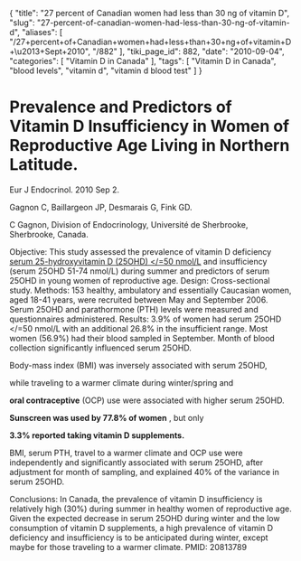 {
    "title": "27 percent of Canadian women had less than 30 ng of vitamin D",
    "slug": "27-percent-of-canadian-women-had-less-than-30-ng-of-vitamin-d",
    "aliases": [
        "/27+percent+of+Canadian+women+had+less+than+30+ng+of+vitamin+D+\u2013+Sept+2010",
        "/882"
    ],
    "tiki_page_id": 882,
    "date": "2010-09-04",
    "categories": [
        "Vitamin D in Canada"
    ],
    "tags": [
        "Vitamin D in Canada",
        "blood levels",
        "vitamin d",
        "vitamin d blood test"
    ]
}


# Prevalence and Predictors of Vitamin D Insufficiency in Women of Reproductive Age Living in Northern Latitude.

Eur J Endocrinol. 2010 Sep 2. 

Gagnon C, Baillargeon JP, Desmarais G, Fink GD.

C Gagnon, Division of Endocrinology, Université de Sherbrooke, Sherbrooke, Canada.

Objective: This study assessed the prevalence of vitamin D deficiency [serum 25-hydroxyvitamin D (25OHD) </=50 nmol/L](serum%2025-hydroxyvitamin%20D%20(25OHD)%20</=50%20nmol/L) and insufficiency (serum 25OHD 51-74 nmol/L) during summer and predictors of serum 25OHD in young women of reproductive age. Design: Cross-sectional study. Methods: 153 healthy, ambulatory and essentially Caucasian women, aged 18-41 years, were recruited between May and September 2006. Serum 25OHD and parathormone (PTH) levels were measured and questionnaires administered. Results: 3.9% of women had serum 25OHD </=50 nmol/L with an additional 26.8% in the insufficient range. Most women (56.9%) had their blood sampled in September. Month of blood collection significantly influenced serum 25OHD. 

Body-mass index (BMI) was inversely associated with serum 25OHD, 

while traveling to a warmer climate during winter/spring and 

 **oral contraceptive**  (OCP) use were associated with higher serum 25OHD. 

 **Sunscreen was used by 77.8% of women** , but only 

 **3.3% reported taking vitamin D supplements.** 

BMI, serum PTH, travel to a warmer climate and OCP use were independently and significantly associated with serum 25OHD, after adjustment for month of sampling, and explained 40% of the variance in serum 25OHD. 

Conclusions: In Canada, the prevalence of vitamin D insufficiency is relatively high (30%) during summer in healthy women of reproductive age. Given the expected decrease in serum 25OHD during winter and the low consumption of vitamin D supplements, a high prevalence of vitamin D deficiency and insufficiency is to be anticipated during winter, except maybe for those traveling to a warmer climate. PMID: 20813789